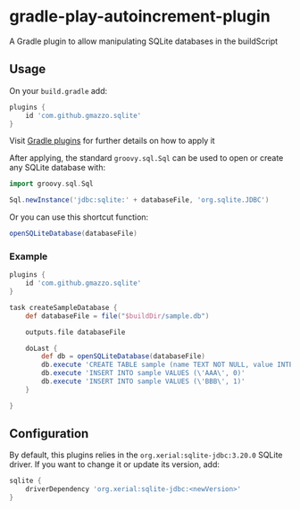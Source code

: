 # gradle-play-autoincrement-plugin
A Gradle plugin to allow manipulating SQLite databases in the buildScript

## Usage
On your `build.gradle` add:
```groovy
plugins {
    id 'com.github.gmazzo.sqlite'
}
```
Visit [Gradle plugins](https://plugins.gradle.org/plugin/com.github.gmazzo.sqlite) for further details on how to apply it

After applying, the standard `groovy.sql.Sql` can be used to open or create any SQLite database with:
```groovy
import groovy.sql.Sql

Sql.newInstance('jdbc:sqlite:' + databaseFile, 'org.sqlite.JDBC')
```
Or you can use this shortcut function:
```groovy
openSQLiteDatabase(databaseFile)
```

### Example
```groovy
plugins {
    id 'com.github.gmazzo.sqlite'
}

task createSampleDatabase {
    def databaseFile = file("$buildDir/sample.db")

    outputs.file databaseFile

    doLast {
        def db = openSQLiteDatabase(databaseFile)
        db.execute 'CREATE TABLE sample (name TEXT NOT NULL, value INTEGER NOT NULL)'
        db.execute 'INSERT INTO sample VALUES (\'AAA\', 0)'
        db.execute 'INSERT INTO sample VALUES (\'BBB\', 1)'
    }

}
```

## Configuration
By default, this plugins relies in the `org.xerial:sqlite-jdbc:3.20.0` SQLite driver.
If you want to change it or update its version, add:
```groovy
sqlite {
    driverDependency 'org.xerial:sqlite-jdbc:<newVersion>'
}
```
